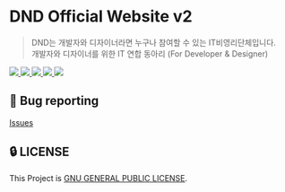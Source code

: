 # DND Official Website v2

> DND는 개발자와 디자이너라면 누구나 참여할 수 있는 IT비영리단체입니다.   
> 개발자와 디자이너를 위한 IT 연합 동아리 (For Developer & Designer)

<a href="https://github.com/DNDACADEMY/dnd-academy-v2/actions/workflows/ci.yml">
  <img src="https://img.shields.io/github/actions/workflow/status/DNDACADEMY/dnd-academy-v2/ci.yml?branch=develop&label=CI&logo=GitHub&style=flat-square" />
</a>

<a href="https://github.com/DNDACADEMY/dnd-academy-v2/issues?q=is%3Aissue+is%3Aopen+sort%3Aupdated-desc">
  <img src="https://img.shields.io/github/issues/DNDACADEMY/dnd-academy-v2?style=flat-square" />
</a>

<a href="https://develop--65a52d0c9a3d8fefcfaccc65.chromatic.com">
  <img src="https://raw.githubusercontent.com/storybooks/brand/master/badge/badge-storybook.svg">
</a>

<a href="https://github.com/DNDACADEMY/dnd-academy-v2/blob/main/LICENSE">
  <img src="https://img.shields.io/github/license/DNDACADEMY/dnd-academy-v2?style=flat-square">
</a>

<a href="#">
  <img src="https://img.shields.io/github/repo-size/DNDACADEMY/dnd-academy-v2?logo=yarn&style=flat-square">
</a>


## 🐛 Bug reporting
[Issues](https://github.com/DNDACADEMY/dnd-academy-v2/issues?q=is%3Aissue+is%3Aopen+sort%3Aupdated-desc)

## 🔒 LICENSE
This Project is [GNU GENERAL PUBLIC LICENSE](https://github.com/DNDACADEMY/dnd-academy-v2/blob/main/LICENSE).
